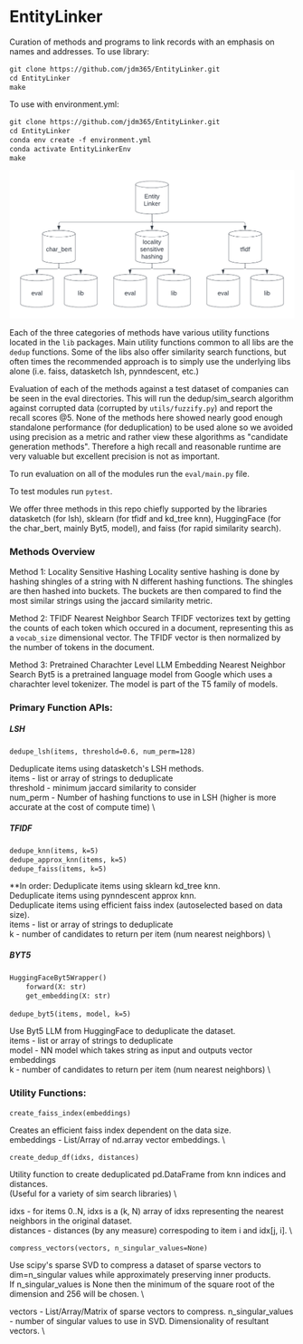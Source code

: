 # EntityLinker

Curation of methods and programs to link records with an emphasis on names and addresses.
To use library:
```
git clone https://github.com/jdm365/EntityLinker.git
cd EntityLinker
make
```

To use with environment.yml:
```
git clone https://github.com/jdm365/EntityLinker.git
cd EntityLinker
conda env create -f environment.yml
conda activate EntityLinkerEnv
make
```

![Entity Linker Package Diagram](utils/EntityLinkerPackageDiagram.png)

Each of the three categories of methods have various utility functions located 
in the `lib` packages. Main utility functions common to all libs are the `dedup`
functions. Some of the libs also offer similarity search functions, but often times
the recommended approach is to simply use the underlying libs alone 
(i.e. faiss, datasketch lsh, pynndescent, etc.)

Evaluation of each of the methods against a test dataset of companies can be seen
in the eval directories. This will run the dedup/sim_search algorithm against corrupted
data (corrupted by `utils/fuzzify.py`) and report the recall scores @5. None of the methods
here showed nearly good enough standalone performance (for deduplication) to be used alone
so we avoided using precision as a metric and rather view these algorithms as 
"candidate generation methods". Therefore a high recall and reasonable runtime are very
valuable but excellent precision is not as important.

To run evaluation on all of the modules run the `eval/main.py` file.


To test modules run `pytest`.


We offer three methods in this repo chiefly supported by the libraries datasketch (for lsh),
sklearn (for tfidf and kd_tree knn), HuggingFace (for the char_bert, mainly Byt5, model), 
and faiss (for rapid similarity search).


<h3>Methods Overview</h3>
Method 1: Locality Sensitive Hashing
Locality sentive hashing is done by hashing shingles of a string with N different
hashing functions. The shingles are then hashed into buckets. The buckets are then
compared to find the most similar strings using the jaccard similarity metric.


Method 2: TFIDF Nearest Neighbor Search
TFIDF vectorizes text by getting the counts of each token which occured
in a document, representing this as a `vocab_size` dimensional vector.
The TFIDF vector is then normalized by the number of tokens in the document.


Method 3: Pretrained Charachter Level LLM Embedding Nearest Neighbor Search
Byt5 is a pretrained language model from Google which uses a charachter level tokenizer.
The model is part of the T5 family of models. 



<h3>Primary Function APIs:</h3>

<h5>LSH</h5>

```
dedupe_lsh(items, threshold=0.6, num_perm=128)
```

Deduplicate items using datasketch's LSH methods. \
items     - list or array of strings to deduplicate \
threshold - minimum jaccard similarity to consider \
num_perm  - Number of hashing functions to use in LSH (higher is more accurate at the cost of compute time) \


<h5>TFIDF</h5>

```
dedupe_knn(items, k=5)
dedupe_approx_knn(items, k=5)
dedupe_faiss(items, k=5)
```

**In order:
Deduplicate items using sklearn kd_tree knn. \
Deduplicate items using pynndescent approx knn. \
Deduplicate items using efficient faiss index (autoselected based on data size). \
items     - list or array of strings to deduplicate \
k         - number of candidates to return per item (num nearest neighbors) \


<h5>BYT5</h5>

```
HuggingFaceByt5Wrapper()
    forward(X: str)
    get_embedding(X: str)

dedupe_byt5(items, model, k=5)
```

Use Byt5 LLM from HuggingFace to deduplicate the dataset. \
items     - list or array of strings to deduplicate \
model     - NN model which takes string as input and outputs vector embeddings \
k         - number of candidates to return per item (num nearest neighbors) \


<h3>Utility Functions:</h3>

```
create_faiss_index(embeddings)
```

Creates an efficient faiss index dependent on the data size. \
embeddings - List/Array of nd.array vector embeddings. \

```
create_dedup_df(idxs, distances)
```

Utility function to create deduplicated pd.DataFrame from knn indices and distances. \
(Useful for a variety of sim search libraries) \

idxs      - for items 0..N, idxs is a (k, N) array of idxs representing the nearest neighbors in the original dataset. \
distances - distances (by any measure) correspoding to item i and idx[j, i]. \

```
compress_vectors(vectors, n_singular_values=None)
```

Use scipy's sparse SVD to compress a dataset of sparse vectors to dim=n_singular values while approximately preserving inner products. \
If n_singular_values is None then the minimum of the square root of the dimension and 256 will be chosen. \

vectors           - List/Array/Matrix of sparse vectors to compress.
n_singular_values - number of singular values to use in SVD. Dimensionality of resultant vectors. \


